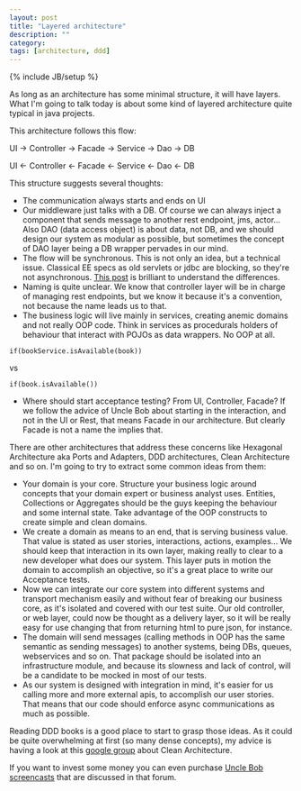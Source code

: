 ```yaml
---
layout: post
title: "Layered architecture"
description: ""
category: 
tags: [architecture, ddd]
---
```

{% include JB/setup %}

As long as an architecture has some minimal structure, it will have layers. What I'm going to talk today is about some kind of layered architecture quite typical in java projects.

This architecture follows this flow:

UI -&gt; Controller -&gt; Facade -&gt; Service -&gt; Dao -&gt; DB

UI &lt;- Controller &lt;- Facade &lt;- Service &lt;- Dao &lt;- DB

This structure suggests several thoughts:

*   The communication always starts and ends on UI
*   Our middleware just talks with a DB. Of course we can always inject a component that sends message to another rest endpoint, jms, actor... Also DAO (data access object) is about data, not DB, and we should design our system as modular as possible, but sometimes the concept of DAO layer being a DB wrapper pervades in our mind.
*   The flow will be synchronous. This is not only an idea, but a technical issue. Classical EE specs as old servlets or jdbc are blocking, so they're not asynchronous. [This post](http://www.ratpack.io/manual/current/async.html) is brilliant to understand the differences.
*   Naming is quite unclear. We know that controller layer will be in charge of managing rest endpoints, but we know it because it's a convention, not because the name leads us to that.
*   The business logic will live mainly in services, creating anemic domains and not really OOP code. Think in services as procedurals holders of behaviour that interact with POJOs as data wrappers. No OOP at all.

`if(bookService.isAvailable(book))`

vs

`if(book.isAvailable())`

*   Where should start acceptance testing? From UI, Controller, Facade? If we follow the advice of Uncle Bob about starting in the interaction, and not in the UI or Rest, that means Facade in our architecture. But clearly Facade is not a name the implies that.

There are other architectures that address these concerns like Hexagonal Architecture aka Ports and Adapters, DDD architectures, Clean Architecture and so on. I'm going to try to extract some common ideas from them:

*   Your domain is your core. Structure your business logic around concepts that your domain expert or business analyst uses. Entities, Collections or Aggregates should be the guys keeping the behaviour and some internal state. Take advantage of the OOP constructs to create simple and clean domains.
*   We create a domain as means to an end, that is serving business value. That value is stated as user stories, interactions, actions, examples... We should keep that interaction in its own layer, making really to clear to a new developer what does our system. This layer puts in motion the domain to accomplish an objective, so it's a great place to write our Acceptance tests.
*   Now we can integrate our core system into different systems and transport mechanism easily and without fear of breaking our business core, as it's isolated and covered with our test suite. Our old controller, or web layer, could now be thought as a delivery layer, so it will be really easy for use changing that from returning html to pure json, for instance.
*   The domain will send messages (calling methods in OOP has the same semantic as sending messages) to another systems, being DBs, queues, webservices and so on. That package should be isolated into an infrastructure module, and because its slowness and lack of control, will be a candidate to be mocked in most of our tests.
*   As our system is designed with integration in mind, it's easier for us calling more and more external apis, to accomplish our user stories. That means that our code should enforce async communications as much as possible.&nbsp;

Reading DDD books is a good place to start to grasp those ideas. As it could be quite overwhelming at first (so many dense concepts), my advice is having a look at this [google group](https://groups.google.com/forum/#!forum/clean-code-discussion)&nbsp;about Clean Architecture.

If you want to invest some money you can even purchase [Uncle Bob screencasts](http://cleancoders.com/) that are discussed in that forum.
